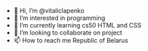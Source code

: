 - 👋 Hi, I’m @vitaliclapenko
- 👀 I’m interested in programming 
- 🌱 I’m currently learning cs50  HTML and CSS
- 💞️ I’m looking to collaborate on project
- 📫 How to reach me 
Republic of Belarus

<!---
vitaliclapenko/vitaliclapenko is a ✨ special ✨ repository because its `README.md` (this file) appears on your GitHub profile.
You can click the Preview link to take a look at your changes.
--->
